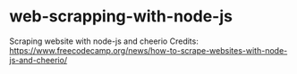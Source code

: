 # web-scrapping-with-node-js
Scraping website with node-js and cheerio
Credits: https://www.freecodecamp.org/news/how-to-scrape-websites-with-node-js-and-cheerio/
